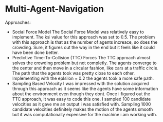 # Multi-Agent-Navigation
Approaches:
- Social Force Model
	The Social Force Model was relatively easy to implement. The ksi value for this approach was set to 0.5. The problem with this approach is that as the number of agents increace, so does the crowding. Sure, it figures out the way in the end but it feels like it could have been done better. 
- Predictive Time-To-Collision (TTC) Forces
	The TTC approach almost solves the crowding problem but not completly. The agents  converge to the center and then move in a circular fashion, like cars at a traffic circle. The path that the agents took was pretty close to each other. Implementing with the eplsilon = 0.2 the agents took a more safe path. 
- Sampling Based Velocity
	I was impressed with the solution acquired through this approach as it seems like the agents have some information about the environment even though they dont. Once i figured out the TTC approach, it was easy to code this one. I sampled 100 candidate velocities as it gave me an output i was satisfied with. Sampling 1000 candidate velocities definitely makes the motion of the agents smooth but it was computationally expensive for the machine i am working with.
